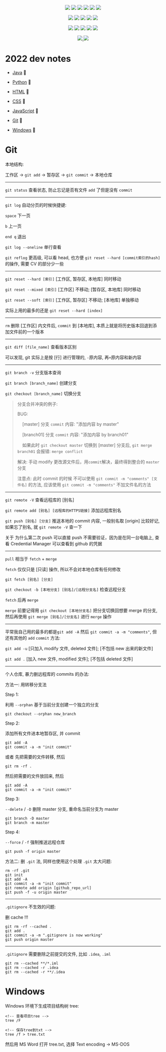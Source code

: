 <p align="center">
    <img src="https://img.shields.io/badge/-Java-3C415C?style=plastic&logo=openjdk&logoColor=FFFFFF" />
    <img src="https://img.shields.io/badge/-Eclipse-3C415C?style=plastic&logo=eclipse&logoColor=FFFFFF" />
    <img src="https://img.shields.io/badge/-IntellijIDEA-3C415C?style=plastic&logo=intellijidea&logoColor=FFFFFF" />
    <img src="https://img.shields.io/badge/-Spring-3C415C?style=plastic&logo=spring&logoColor=6DB33F" />
    <img src="https://img.shields.io/badge/-SpringBoot-3C415C?style=plastic&logo=springboot&logoColor=6DB33F" />
    <img src="https://img.shields.io/badge/-SpringSecurity-3C415C?style=plastic&logo=springsecurity&logoColor=6DB33F" />
</p>

<p align="center">
    <img src="https://img.shields.io/badge/-Python-3C415C?style=plastic&logo=python&logoColor=3776AB">
    <img src="https://img.shields.io/badge/-Pycharm-3C415C?style=plastic&logo=pycharm&logoColor=FFFFFF">
    <img src="https://img.shields.io/badge/-Jupyter-3C415C?style=plastic&logo=jupyter&logoColor=F37626">
    <img src="https://img.shields.io/badge/-PyTorch-3C415C?style=plastic&logo=pytorch&logoColor=EE4C2C">
    <img src="https://img.shields.io/badge/-TensorFlow-3C415C?style=plastic&logo=tensorflow&logoColor=FF6F00">
</p>

<p align="center">
    <img src="https://img.shields.io/badge/-HTML-3C415C?style=plastic&logo=html5&logoColor=E34F26">
    <img src="https://img.shields.io/badge/-CSS-3C415C?style=plastic&logo=css3&logoColor=1572B6">
    <img src="https://img.shields.io/badge/-JavaScript-3C415C?style=plastic&logo=javascript&logoColor=F7DF1E">
    <img src="https://img.shields.io/badge/-VSCode-3C415C?style=plastic&logo=visualstudiocode&logoColor=007ACC">
    <img src="https://img.shields.io/badge/-React-3C415C?style=plastic&logo=react&logoColor=61DAFB">
</p>

<p align="center">
    <a href="#git">
        <img src="https://img.shields.io/badge/-Git-3C415C?style=plastic&logo=git&logoColor=F05032" />
    </a>
    <a href="#windows">
        <img src="https://img.shields.io/badge/-Windows-3C415C?style=plastic&logo=windows&logoColor=0078D6" />
    </a>
</p>

# 2022 dev notes

-   [Java](./Java/2022-java-notes.md) :hammer:

-   [Python](./Python/2022-python-notes.md) :hammer:

-   [HTML](./HTML-CSS-JavaScript/2022-html-css-js-notes.md) :hammer:

-   [CSS](./HTML-CSS-JavaScript/2022-html-css-js-notes.md) :hammer:

-   [JavaScript](./HTML-CSS-JavaScript/2022-html-css-js-notes.md) :hammer:

-   [Git](#git) :hammer:

-   [Windows](#windows) :hammer:

# Git

本地结构:

工作区 -> `git add` -> 暂存区 -> `git commit` -> 本地仓库

---

`git status` 查看状态, 防止忘记是否有文件 `add` 了但是没有 `commit`

---

`git log` 自动分页的时候快捷键:

`space` 下一页

`b` 上一页

`end q` 退出

`git log --oneline` 单行查看

`git reflog` 更高级, 可以看 head, 也方便 `git reset --hard [commit索引的hash]` 的操作, 需要 CV 的部分少一些

---

`git reset --hard [索引]` \[工作区, 暂存区, 本地库\] 同时移动

`git reset --mixed [索引]` \[工作区\] 不移动; \[暂存区, 本地库\] 同时移动

`git reset --soft [索引]` \[工作区, 暂存区\] 不移动; \[本地库\] 单独移动

实际上用的最多的还是 `git reset --hard [index]`

---

`rm` 删除 \[工作区\] 内文件后, `commit` 到 \[本地库\], 本质上就是将历史版本回退到添加文件前的一个版本

---

`git diff [file_name]` 查看版本区别

可以发现, git 实际上是按 \[行\] 进行管理的, `-`原内容, 再`+`原内容和新内容

---

`git branch -v` 分支版本查询

`git branch [branch_name]` 创建分支

`git checkout [branch_name]` 切换分支

> 分支合并冲突的例子:
>
> BUG:
>
> &nbsp;&nbsp;&nbsp;&nbsp;\[master\] 分支 `commit` 内容: "添加内容 by master"
>
> &nbsp;&nbsp;&nbsp;&nbsp;\[branch01\] 分支 `commit` 内容: "添加内容 by branch01"
>
> &nbsp;&nbsp;&nbsp;&nbsp;如果此时 `git checkout master` 切换到 \[master\] 分支后, `git merge branch01` 会报错: `merge conflict`
>
> 解决: 手动 modify 更改源文件后，用`commit`解决，最终得到整合的 `master` 分支
>
> 注意点: 此时 commit 的时候 不可以使用 `git commit -m "comments" [文件名]` 的方法,
> 应该使用 `git commit -m "comments"` 不加文件名的方法

---

`git remote -V` 查看远程库的 \[别名\]

`git remote add [别名] [远程库的HTTPS链接]` 添加远程库别名

`git push [别名] [分支]` 推送本地的 commit 内容, 一般别名取 \[origin\] 比较好记, 如果忘了别名, 就 `git remote -V` 查一下

关于 为什么第二次 push 可以直接 push 不需要验证，因为是在同一台电脑上, 查看 Credential Manager 可以查看到 github 的凭据

---

`pull` 相当于 `fetch` + `merge`

`fetch` 仅仅只是 \[只读\] 操作, 所以不会对本地仓库有任何修改

`git fetch [别名] [分支]`

`git checkout -b [本地分支] [别名]/[远程分支名]` 检查远程分支

`fetch` 后再 `merge`

`merge` 前要记得用 `git checkout [本地分支名]` 把分支切换回想要 merge 的分支, 然后再使用 `git merge [别名]/[分支名]` 进行 `merge` 操作

---

平常我自己用的最多的都是`git add -A` 然后 `git commit -a -m "comments"`, 但还有其他的 `add` `commit` 方法:

`git add -u` \[只加入 modify 文件, deleted 文件\]; \[不包括 new 出来的新文件\]

`git add .` \[加入 new 文件, modified 文件\]; \[不包括 deleted 文件\]

---

个人仓库, 暴力删远程库的 commits 的办法:

方法一: 用转移分支法

Step 1:

利用 `--orphan` 基于当前分支创建一个独立的分支

```
git checkout --orphan new_branch
```

Step 2:

添加所有文件进本地暂存区, 并 commit

```
git add -A
git commit -a -m "init commit"
```

或者 先把需要的文件转移, 然后

```
git rm -rf .
```

然后把需要的文件放回来, 然后

```
git add -A
git commit -a -m "init commit"
```

Step 3:

`--delete` \/ `-D` 删除 master 分支, 重命名当前分支为 master

```
git branch -D master
git branch -m master
```

Step 4:

`--force` \/ `-f` 强制推送远程仓库

```
git push -f origin master
```

方法二: 删 `.git` 法, 同样也使用这个处理 `.git` 太大问题:

```
rm -rf .git
git init
git add -A
git commit -a -m "init commit"
git remote add origin [github_repo_url]
git push -f -u origin master
```

---

`.gitignore` 不生效的问题:

删 cache !!!

```
git rm -rf --cached .
git add .
git commit -a -m ".gitignore is now working"
git push origin master
```

---

`.gitignore` 需要删除之前提交的文件, 比如 `.idea`, `.iml`

```
git rm --cached **/*.iml
git rm --cached -r .idea
git rm --cached -r **/.idea
```

# Windows

Windows 环境下生成项目结构树 tree:

```console
<!-- 查看项目tree -->
tree /F

<!-- 保存tree到txt -->
tree /f > tree.txt
```

然后用 MS Word 打开 tree.txt, 选择 Text encoding -> MS-DOS
